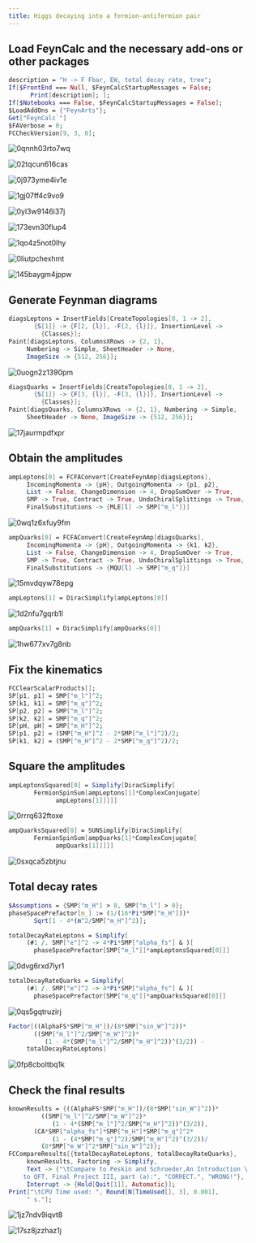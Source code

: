 ```yaml
---
title: Higgs decaying into a fermion-antifermion pair
---
```



## Load FeynCalc and the necessary add-ons or other packages

```mathematica
description = "H -> F Fbar, EW, total decay rate, tree"; 
If[$FrontEnd === Null, $FeynCalcStartupMessages = False; 
      Print[description]; ]; 
If[$Notebooks === False, $FeynCalcStartupMessages = False]; 
$LoadAddOns = {"FeynArts"}; 
Get["FeynCalc`"]
$FAVerbose = 0; 
FCCheckVersion[9, 3, 0]; 
```

![0qnnh03rto7wq](img/0qnnh03rto7wq.svg)

![02tqcun616cas](img/02tqcun616cas.svg)

![0j973yme4iv1e](img/0j973yme4iv1e.svg)

![1gj07ff4c9vo9](img/1gj07ff4c9vo9.svg)

![0yl3w9146i37j](img/0yl3w9146i37j.svg)

![173evn30flup4](img/173evn30flup4.svg)

![1qo4z5not0lhy](img/1qo4z5not0lhy.svg)

![0liutpchexhmt](img/0liutpchexhmt.svg)

![145baygm4jppw](img/145baygm4jppw.svg)

## Generate Feynman diagrams

```mathematica
diagsLeptons = InsertFields[CreateTopologies[0, 1 -> 2], 
       {S[1]} -> {F[2, {l}], -F[2, {l}]}, InsertionLevel -> 
         {Classes}]; 
Paint[diagsLeptons, ColumnsXRows -> {2, 1}, 
     Numbering -> Simple, SheetHeader -> None, 
     ImageSize -> {512, 256}]; 
```

![0uogn2z1390pm](img/0uogn2z1390pm.svg)

```mathematica
diagsQuarks = InsertFields[CreateTopologies[0, 1 -> 2], 
       {S[1]} -> {F[3, {l}], -F[3, {l}]}, InsertionLevel -> 
         {Classes}]; 
Paint[diagsQuarks, ColumnsXRows -> {2, 1}, Numbering -> Simple, 
     SheetHeader -> None, ImageSize -> {512, 256}]; 
```

![17jaurmpdfxpr](img/17jaurmpdfxpr.svg)

## Obtain the amplitudes

```mathematica
ampLeptons[0] = FCFAConvert[CreateFeynAmp[diagsLeptons], 
     IncomingMomenta -> {pH}, OutgoingMomenta -> {p1, p2}, 
     List -> False, ChangeDimension -> 4, DropSumOver -> True, 
     SMP -> True, Contract -> True, UndoChiralSplittings -> True, 
     FinalSubstitutions -> {MLE[l] -> SMP["m_l"]}]
```

![0wq1z6xfuy9fm](img/0wq1z6xfuy9fm.svg)

```mathematica
ampQuarks[0] = FCFAConvert[CreateFeynAmp[diagsQuarks], 
     IncomingMomenta -> {pH}, OutgoingMomenta -> {k1, k2}, 
     List -> False, ChangeDimension -> 4, DropSumOver -> True, 
     SMP -> True, Contract -> True, UndoChiralSplittings -> True, 
     FinalSubstitutions -> {MQU[l] -> SMP["m_q"]}]
```

![15mvdqyw78epg](img/15mvdqyw78epg.svg)

```mathematica
ampLeptons[1] = DiracSimplify[ampLeptons[0]]
```

![1d2nfu7gqrb1l](img/1d2nfu7gqrb1l.svg)

```mathematica
ampQuarks[1] = DiracSimplify[ampQuarks[0]]
```

![1hw677xv7g8nb](img/1hw677xv7g8nb.svg)

## Fix the kinematics

```mathematica
FCClearScalarProducts[]; 
SP[p1, p1] = SMP["m_l"]^2; 
SP[k1, k1] = SMP["m_q"]^2; 
SP[p2, p2] = SMP["m_l"]^2; 
SP[k2, k2] = SMP["m_q"]^2; 
SP[pH, pH] = SMP["m_H"]^2; 
SP[p1, p2] = (SMP["m_H"]^2 - 2*SMP["m_l"]^2)/2; 
SP[k1, k2] = (SMP["m_H"]^2 - 2*SMP["m_q"]^2)/2; 
```

## Square the amplitudes

```mathematica
ampLeptonsSquared[0] = Simplify[DiracSimplify[
       FermionSpinSum[ampLeptons[1]*ComplexConjugate[
             ampLeptons[1]]]]]
```

![0rrrq632ftoxe](img/0rrrq632ftoxe.svg)

```mathematica
ampQuarksSquared[0] = SUNSimplify[DiracSimplify[
       FermionSpinSum[ampQuarks[1]*ComplexConjugate[
             ampQuarks[1]]]]]
```

![0sxqca5zbtjnu](img/0sxqca5zbtjnu.svg)

## Total decay rates

```mathematica
$Assumptions = {SMP["m_H"] > 0, SMP["m_l"] > 0}; 
phaseSpacePrefactor[m_] := (1/(16*Pi*SMP["m_H"]))*
       Sqrt[1 - 4*(m^2/SMP["m_H"]^2)]; 
```

```mathematica
totalDecayRateLeptons = Simplify[
     (#1 /. SMP["e"]^2 -> 4*Pi*SMP["alpha_fs"] & )[
       phaseSpacePrefactor[SMP["m_l"]]*ampLeptonsSquared[0]]]
```

![0dvg6rxd7lyr1](img/0dvg6rxd7lyr1.svg)

```mathematica
totalDecayRateQuarks = Simplify[
     (#1 /. SMP["e"]^2 -> 4*Pi*SMP["alpha_fs"] & )[
       phaseSpacePrefactor[SMP["m_q"]]*ampQuarksSquared[0]]]
```

![0qs5gqtruzirj](img/0qs5gqtruzirj.svg)

```mathematica
Factor[((AlphaFS*SMP["m_H"])/(8*SMP["sin_W"]^2))*
       ((SMP["m_l"]^2/SMP["m_W"]^2)*
          (1 - 4*(SMP["m_l"]^2/SMP["m_H"]^2))^(3/2)) - 
     totalDecayRateLeptons]
```

![0fp8cboltbq1k](img/0fp8cboltbq1k.svg)

## Check the final results

```mathematica
knownResults = {((AlphaFS*SMP["m_H"])/(8*SMP["sin_W"]^2))*
         ((SMP["m_l"]^2/SMP["m_W"]^2)*
            (1 - 4*(SMP["m_l"]^2/SMP["m_H"]^2))^(3/2)), 
       (CA*SMP["alpha_fs"]*SMP["m_H"]*SMP["m_q"]^2*
            (1 - (4*SMP["m_q"]^2)/SMP["m_H"]^2)^(3/2))/
         (8*SMP["m_W"]^2*SMP["sin_W"]^2)}; 
FCCompareResults[{totalDecayRateLeptons, totalDecayRateQuarks}, 
     knownResults, Factoring -> Simplify, 
     Text -> {"\tCompare to Peskin and Schroeder,An Introduction \
    to QFT, Final Project III, part (a):", "CORRECT.", "WRONG!"}, 
     Interrupt -> {Hold[Quit[1]], Automatic}]; 
Print["\tCPU Time used: ", Round[N[TimeUsed[], 3], 0.001], 
     " s."]; 
```

![1jz7ndv9iqvt8](img/1jz7ndv9iqvt8.svg)

![17sz8jzzhaz1j](img/17sz8jzzhaz1j.svg)